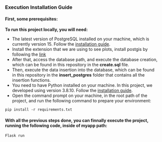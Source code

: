 ### Execution Installation Guide

#### First, some prerequisites:

**To run this project locally, you will need:**

* The latest version of PostgreSQL installed on your machine, which is currently version 15. Follow the [installation guide](https://www.2ndquadrant.com/en/blog/pginstaller-install-postgresql/).
* Install the extension that we are using to see plots, install postgis by following the [link](https://postgis.net/documentation/getting_started/install_windows/)
* After that, access the database path, and execute the database creation, which can be found in this repository in the **create.sql** file.
* Then, execute the data insertion into the database, which can be found in this repository in the **insert_postgres** folder that contains all the insertion functions.
* You need to have Python installed on your machine. In this project, we developed using version 3.8.10. Follow the [installation guide](https://wiki.python.org/moin/BeginnersGuide/Download).
* Open the command prompt on your machine, in the root path of the project, and run the following command to prepare your environment:

```
pip install -r requirements.txt
```

#### With all the previous steps done, you can finnally execute the project, running the following code, inside of **myapp** path:

```
Flask run
```
